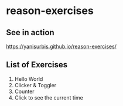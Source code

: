 # reason-exercises

## See in action

https://yanisurbis.github.io/reason-exercises/

## List of Exercises

1. Hello World
2. Clicker & Toggler
3. Counter
4. Click to see the current time
